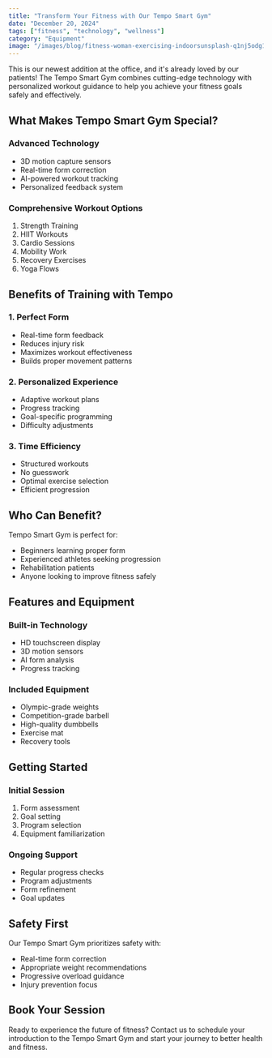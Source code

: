 ```yaml
---
title: "Transform Your Fitness with Our Tempo Smart Gym"
date: "December 20, 2024"
tags: ["fitness", "technology", "wellness"]
category: "Equipment"
image: "/images/blog/fitness-woman-exercising-indoorsunsplash-q1nj5odg13.jpeg"
---
```


This is our newest addition at the office, and it's already loved by our patients! The Tempo Smart Gym combines cutting-edge technology with personalized workout guidance to help you achieve your fitness goals safely and effectively.

## What Makes Tempo Smart Gym Special?

### Advanced Technology

- 3D motion capture sensors
- Real-time form correction
- AI-powered workout tracking
- Personalized feedback system

### Comprehensive Workout Options

1. Strength Training
2. HIIT Workouts
3. Cardio Sessions
4. Mobility Work
5. Recovery Exercises
6. Yoga Flows

## Benefits of Training with Tempo

### 1. Perfect Form

- Real-time form feedback
- Reduces injury risk
- Maximizes workout effectiveness
- Builds proper movement patterns

### 2. Personalized Experience

- Adaptive workout plans
- Progress tracking
- Goal-specific programming
- Difficulty adjustments

### 3. Time Efficiency

- Structured workouts
- No guesswork
- Optimal exercise selection
- Efficient progression

## Who Can Benefit?

Tempo Smart Gym is perfect for:

- Beginners learning proper form
- Experienced athletes seeking progression
- Rehabilitation patients
- Anyone looking to improve fitness safely

## Features and Equipment

### Built-in Technology

- HD touchscreen display
- 3D motion sensors
- AI form analysis
- Progress tracking

### Included Equipment

- Olympic-grade weights
- Competition-grade barbell
- High-quality dumbbells
- Exercise mat
- Recovery tools

## Getting Started

### Initial Session

1. Form assessment
2. Goal setting
3. Program selection
4. Equipment familiarization

### Ongoing Support

- Regular progress checks
- Program adjustments
- Form refinement
- Goal updates

## Safety First

Our Tempo Smart Gym prioritizes safety with:

- Real-time form correction
- Appropriate weight recommendations
- Progressive overload guidance
- Injury prevention focus

## Book Your Session

Ready to experience the future of fitness? Contact us to schedule your introduction to the Tempo Smart Gym and start your journey to better health and fitness.
